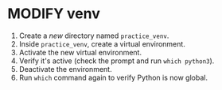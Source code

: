# MODIFY venv

1.  Create a *new* directory named `practice_venv`.
2.  Inside `practice_venv`, create a virtual environment.
3.  Activate the new virtual environment.
4.  Verify it's active (check the prompt and run `which python3`).
5.  Deactivate the environment.
6.  Run `which` command again to verify Python is now global.
